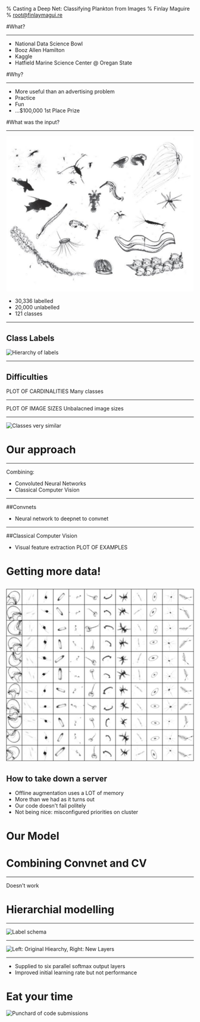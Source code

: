 % Casting a Deep Net: Classifying Plankton from Images
% Finlay Maguire
% root@finlaymagui.re

#What?

----

- National Data Science Bowl
- Booz Allen Hamilton 
- Kaggle
- Hatfield Marine Science Center @ Oregan State 

#Why?

----

- More useful than an advertising problem
- Practice
- Fun
- ...$100,000 1st Place Prize

#What was the input?

----

![](assets/presentation/NDSB/raw_data.png)

- 30,336 labelled
- 20,000 unlabelled
- 121 classes

----

## Class Labels

![Hierarchy of labels](assets/presentations/NDSB/hierarchy.png)

----

## Difficulties

PLOT OF CARDINALITIES
Many classes

----

PLOT OF IMAGE SIZES
Unbalacned image sizes

----

![Classes very similar](assets/presentation/NDSB/try_yourself.png)


# Our approach

----

Combining:
- Convoluted Neural Networks
- Classical Computer Vision

----

##Convnets

- Neural network to deepnet to convnet

----

##Classical Computer Vision

- Visual feature extraction
PLOT OF EXAMPLES

# Getting more data!

![Affine transformations](assets/presentation/NDSB/augmentation.png)
----

## How to take down a server

- Offline augmentation uses a LOT of memory
- More than we had as it turns out
- Our code doesn't fail politely
- Not being nice: misconfigured priorities on cluster


# Our Model


# Combining Convnet and CV

---- 

Doesn't work

# Hierarchial modelling 

----

![Label schema](assets/presentations/NDSB/hierarchy.png)

----

![Left: Original Hiearchy, Right: New Layers](assets/presentations/NDSB/trees.png)

----

- Supplied to six parallel softmax output layers
- Improved initial learning rate but not performance


# Eat your time

![Punchard of code submissions](assets/presentations/NDSB/punchcard.png)
